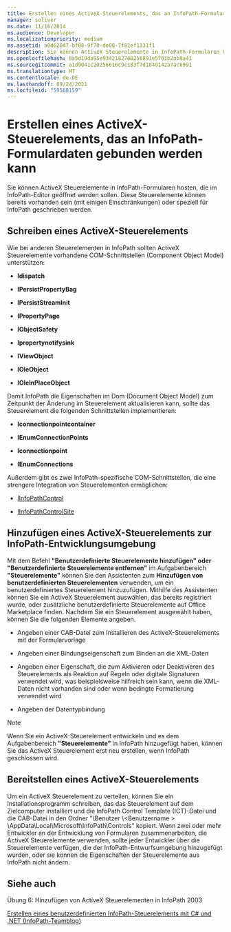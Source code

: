 ```yaml
---
title: Erstellen eines ActiveX-Steuerelements, das an InfoPath-Formulardaten gebunden werden kann
manager: soliver
ms.date: 11/16/2014
ms.audience: Developer
ms.localizationpriority: medium
ms.assetid: a0d62047-bf08-9f70-de00-7f81ef1331f1
description: Sie können ActiveX Steuerelemente in InfoPath-Formularen hosten, die im InfoPath-Editor geöffnet werden sollen. Diese Steuerelemente können bereits vorhanden sein (mit einigen Einschränkungen) oder speziell für InfoPath geschrieben werden.
ms.openlocfilehash: 8a5d19da95e9342182760256891e5701b2ab8a41
ms.sourcegitcommit: a1d9041c20256616c9c183f7d1049142a7ac6991
ms.translationtype: MT
ms.contentlocale: de-DE
ms.lasthandoff: 09/24/2021
ms.locfileid: "59568159"
---
```

# <a name="create-an-activex-control-that-can-bind-to-infopath-form-data"></a>Erstellen eines ActiveX-Steuerelements, das an InfoPath-Formulardaten gebunden werden kann

Sie können ActiveX Steuerelemente in InfoPath-Formularen hosten, die im InfoPath-Editor geöffnet werden sollen. Diese Steuerelemente können bereits vorhanden sein (mit einigen Einschränkungen) oder speziell für InfoPath geschrieben werden.
  
## <a name="write-an-activex-control"></a>Schreiben eines ActiveX-Steuerelements

Wie bei anderen Steuerelementen in InfoPath sollten ActiveX Steuerelemente vorhandene COM-Schnittstellen (Component Object Model) unterstützen:
  
- **Idispatch**
    
- **IPersistPropertyBag**
    
- **IPersistStreamInit**
    
- **IPropertyPage**
    
- **IObjectSafety**
    
- **Ipropertynotifysink**
    
- **IViewObject**
    
- **IOleObject**
    
- **IOleInPlaceObject**
    
Damit InfoPath die Eigenschaften im Dom (Document Object Model) zum Zeitpunkt der Änderung im Steuerelement aktualisieren kann, sollte das Steuerelement die folgenden Schnittstellen implementieren:
  
- **Iconnectionpointcontainer**
    
- **IEnumConnectionPoints**
    
- **Iconnectionpoint**
    
- **IEnumConnections**
    
Außerdem gibt es zwei InfoPath-spezifische COM-Schnittstellen, die eine strengere Integration von Steuerelementen ermöglichen:
  
- [IInfoPathControl](https://msdn.microsoft.com/library/bb264625.aspx)
    
- [IInfoPathControlSite](https://msdn.microsoft.com/library/bb264627.aspx)
    
## <a name="add-an-activex-control-to-the-infopath-design-environment"></a>Hinzufügen eines ActiveX-Steuerelements zur InfoPath-Entwicklungsumgebung

Mit dem Befehl **"Benutzerdefinierte Steuerelemente hinzufügen" oder "Benutzerdefinierte Steuerelemente entfernen"** im Aufgabenbereich **"Steuerelemente"** können Sie den Assistenten zum **Hinzufügen von benutzerdefinierten Steuerelementen** verwenden, um ein benutzerdefiniertes Steuerelement hinzuzufügen. Mithilfe des Assistenten können Sie ein ActiveX Steuerelement auswählen, das bereits registriert wurde, oder zusätzliche benutzerdefinierte Steuerelemente auf Office Marketplace finden. Nachdem Sie ein Steuerelement ausgewählt haben, können Sie die folgenden Elemente angeben. 
  
- Angeben einer CAB-Datei zum Installieren des ActiveX-Steuerelements mit der Formularvorlage
    
- Angeben einer Bindungseigenschaft zum Binden an die XML-Daten
    
- Angeben einer Eigenschaft, die zum Aktivieren oder Deaktivieren des Steuerelements als Reaktion auf Regeln oder digitale Signaturen verwendet wird, was beispielsweise hilfreich sein kann, wenn die XML-Daten nicht vorhanden sind oder wenn bedingte Formatierung verwendet wird
    
- Angeben der Datentypbindung
    
> [!NOTE]
> Wenn Sie ein ActiveX-Steuerelement entwickeln und es dem Aufgabenbereich **"Steuerelemente"** in InfoPath hinzugefügt haben, können Sie das ActiveX Steuerelement erst neu erstellen, wenn InfoPath geschlossen wird. 
  
## <a name="deploy-an-activex-control"></a>Bereitstellen eines ActiveX-Steuerelements

Um ein ActiveX Steuerelement zu verteilen, können Sie ein Installationsprogramm schreiben, das das Steuerelement auf dem Zielcomputer installiert und die InfoPath Control Template (ICT)-Datei und die CAB-Datei in den Ordner "\Benutzer \\<Benutzername \> \AppData\Local\Microsoft\InfoPath\Controls" kopiert. Wenn zwei oder mehr Entwickler an der Entwicklung von Formularen zusammenarbeiten, die ActiveX Steuerelemente verwenden, sollte jeder Entwickler über die Steuerelemente verfügen, die der InfoPath-Entwurfsumgebung hinzugefügt wurden, oder sie können die Eigenschaften der Steuerelemente aus InfoPath nicht ändern.
  
## <a name="see-also"></a>Siehe auch

Übung 6: Hinzufügen von ActiveX Steuerelementen in InfoPath 2003
  
[Erstellen eines benutzerdefinierten InfoPath-Steuerelements mit C# und .NET (InfoPath-Teamblog)](https://blogs.msdn.microsoft.com/infopath/2005/04/15/creating-an-infopath-custom-control-using-c-and-net/)


